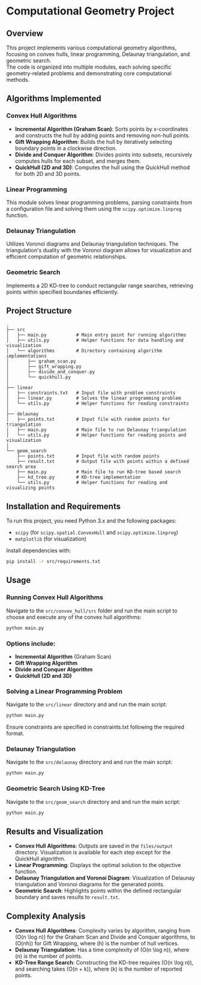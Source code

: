 # Computational Geometry Project

## Overview
This project implements various computational geometry algorithms, focusing on convex hulls, linear programming, Delaunay triangulation, and geometric search. <br>
The code is organized into multiple modules, each solving specific geometry-related problems and demonstrating core computational methods.

## Algorithms Implemented

### Convex Hull Algorithms
- **Incremental Algorithm (Graham Scan)**: Sorts points by x-coordinates and constructs the hull by adding points and removing non-hull points.
- **Gift Wrapping Algorithm**: Builds the hull by iteratively selecting boundary points in a clockwise direction.
- **Divide and Conquer Algorithm**: Divides points into subsets, recursively computes hulls for each subset, and merges them.
- **QuickHull (2D and 3D)**: Computes the hull using the QuickHull method for both 2D and 3D points.

### Linear Programming
This module solves linear programming problems, parsing constraints from a configuration file and solving them using the `scipy.optimize.linprog` function.

### Delaunay Triangulation
Utilizes Voronoi diagrams and Delaunay triangulation techniques. The triangulation's duality with the Voronoi diagram allows for visualization and efficient computation of geometric relationships.

### Geometric Search
Implements a 2D KD-tree to conduct rectangular range searches, retrieving points within specified boundaries efficiently.

## Project Structure

```
.
├── src
│   ├── main.py           # Main entry point for running algorithms
│   ├── utils.py          # Helper functions for data handling and visualization
│   └── algorithms        # Directory containing algorithm implementations
│       ├── graham_scan.py
│       ├── gift_wrapping.py
│       ├── divide_and_conquer.py
│       └── quickhull.py
│
├── linear
│   ├── constraints.txt   # Input file with problem constraints
│   ├── linear.py         # Solves the linear programming problem
│   └── utils.py          # Helper functions for reading constraints
│
├── delaunay
│   ├── points.txt        # Input file with random points for triangulation
│   ├── main.py           # Main file to run Delaunay triangulation
│   └── utils.py          # Helper functions for reading points and visualization
│
└── geom_search
    ├── points.txt        # Input file with random points
    ├── result.txt        # Output file with points within a defined search area
    ├── main.py           # Main file to run KD-tree based search
    ├── kd_tree.py        # KD-tree implementation
    └── utils.py          # Helper functions for reading and visualizing points
```

## Installation and Requirements

To run this project, you need Python 3.x and the following packages:

- `scipy` (for `scipy.spatial.ConvexHull` and `scipy.optimize.linprog`)
- `matplotlib` (for visualization)

Install dependencies with:

```bash
pip install -r src/requirements.txt
```

## Usage

### Running Convex Hull Algorithms
Navigate to the `src/convex_hull/src` folder and run the main script to choose and execute any of the convex hull algorithms:

```bash
python main.py
```


### Options include:
- **Incremental Algorithm** (Graham Scan)
- **Gift Wrapping Algorithm**
- **Divide and Conquer Algorithm**
- **QuickHull (2D and 3D)**

### Solving a Linear Programming Problem
Navigate to the `src/linear` directory and and run the main script:

```bash
python main.py
```

Ensure constraints are specified in constraints.txt following the required format.

### Delaunay Triangulation
Navigate to the `src/delaunay` directory and and run the main script:
```bash
python main.py
```

### Geometric Search Using KD-Tree
Navigate to the `src/geom_search` directory and and run the main script:
```bash
python main.py
```




## Results and Visualization

- **Convex Hull Algorithms**: Outputs are saved in the `files/output` directory. Visualization is available for each step except for the QuickHull algorithm.
- **Linear Programming**: Displays the optimal solution to the objective function.
- **Delaunay Triangulation and Voronoi Diagram**: Visualization of Delaunay triangulation and Voronoi diagrams for the generated points.
- **Geometric Search**: Highlights points within the defined rectangular boundary and saves results to `result.txt`.

## Complexity Analysis

- **Convex Hull Algorithms**: Complexity varies by algorithm, ranging from \(O(n \log n)\) for the Graham Scan and Divide and Conquer algorithms, to \(O(nh)\) for Gift Wrapping, where \(h\) is the number of hull vertices.
- **Delaunay Triangulation**: Has a time complexity of \(O(n \log n)\), where \(n\) is the number of points.
- **KD-Tree Range Search**: Constructing the KD-tree requires \(O(n \log n)\), and searching takes \(O(n + k)\), where \(k\) is the number of reported points.